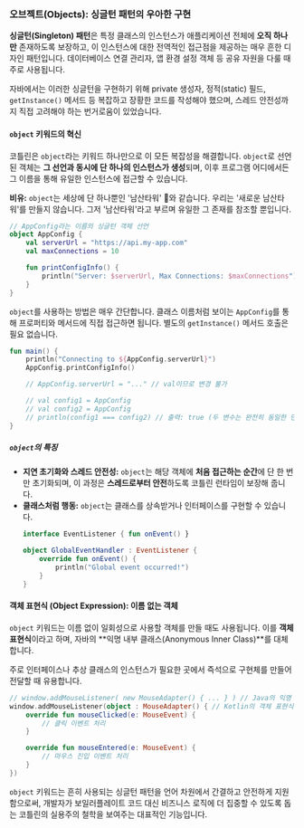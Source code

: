 ### 오브젝트(Objects): 싱글턴 패턴의 우아한 구현

**싱글턴(Singleton) 패턴**은 특정 클래스의 인스턴스가 애플리케이션 전체에 **오직 하나만** 존재하도록 보장하고, 이 인스턴스에 대한 전역적인 접근점을 제공하는 매우 흔한 디자인 패턴입니다. 데이터베이스 연결 관리자, 앱 환경 설정 객체 등 공유 자원을 다룰 때 주로 사용됩니다.

자바에서는 이러한 싱글턴을 구현하기 위해 private 생성자, 정적(static) 필드, `getInstance()` 메서드 등 복잡하고 장황한 코드를 작성해야 했으며, 스레드 안전성까지 직접 고려해야 하는 번거로움이 있었습니다.

#### `object` 키워드의 혁신

코틀린은 `object`라는 키워드 하나만으로 이 모든 복잡성을 해결합니다. `object`로 선언된 객체는 **그 선언과 동시에 단 하나의 인스턴스가 생성**되며, 이후 프로그램 어디에서든 그 이름을 통해 유일한 인스턴스에 접근할 수 있습니다.

**비유:** `object`는 세상에 단 하나뿐인 '남산타워' 🗼와 같습니다. 우리는 '새로운 남산타워'를 만들지 않습니다. 그저 '남산타워'라고 부르며 유일한 그 존재를 참조할 뿐입니다.

```kotlin
// AppConfig라는 이름의 싱글턴 객체 선언
object AppConfig {
    val serverUrl = "https://api.my-app.com"
    val maxConnections = 10

    fun printConfigInfo() {
        println("Server: $serverUrl, Max Connections: $maxConnections")
    }
}
```

`object`를 사용하는 방법은 매우 간단합니다. 클래스 이름처럼 보이는 `AppConfig`를 통해 프로퍼티와 메서드에 직접 접근하면 됩니다. 별도의 `getInstance()` 메서드 호출은 필요 없습니다.

```kotlin
fun main() {
    println("Connecting to ${AppConfig.serverUrl}")
    AppConfig.printConfigInfo()

    // AppConfig.serverUrl = "..." // val이므로 변경 불가

    // val config1 = AppConfig
    // val config2 = AppConfig
    // println(config1 === config2) // 출력: true (두 변수는 완전히 동일한 단일 인스턴스를 가리킴)
}
```

##### `object`의 특징

  * **지연 초기화와 스레드 안전성:** `object`는 해당 객체에 **처음 접근하는 순간**에 단 한 번만 초기화되며, 이 과정은 **스레드로부터 안전**하도록 코틀린 런타임이 보장해 줍니다.
  * **클래스처럼 행동:** `object`는 클래스를 상속받거나 인터페이스를 구현할 수 있습니다.
    ```kotlin
    interface EventListener { fun onEvent() }

    object GlobalEventHandler : EventListener {
        override fun onEvent() {
            println("Global event occurred!")
        }
    }
    ```

#### 객체 표현식 (Object Expression): 이름 없는 객체

`object` 키워드는 이름 없이 일회성으로 사용할 객체를 만들 때도 사용됩니다. 이를 **객체 표현식**이라고 하며, 자바의 \*\*익명 내부 클래스(Anonymous Inner Class)\*\*를 대체합니다.

주로 인터페이스나 추상 클래스의 인스턴스가 필요한 곳에서 즉석으로 구현체를 만들어 전달할 때 유용합니다.

```kotlin
// window.addMouseListener( new MouseAdapter() { ... } ) // Java의 익명 내부 클래스
window.addMouseListener(object : MouseAdapter() { // Kotlin의 객체 표현식
    override fun mouseClicked(e: MouseEvent) {
        // 클릭 이벤트 처리
    }

    override fun mouseEntered(e: MouseEvent) {
        // 마우스 진입 이벤트 처리
    }
})
```

`object` 키워드는 흔히 사용되는 싱글턴 패턴을 언어 차원에서 간결하고 안전하게 지원함으로써, 개발자가 보일러플레이트 코드 대신 비즈니스 로직에 더 집중할 수 있도록 돕는 코틀린의 실용주의 철학을 보여주는 대표적인 기능입니다.